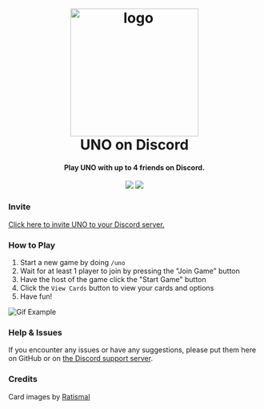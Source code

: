 <h1 align="center">

<img src="https://i.imgur.com/WllfbYf.png" alt="logo" width="256"/>
<br/>
UNO on Discord
</h1>

<h4 align="center">Play UNO with up to 4 friends on Discord.</h4>

<div align="center">

[<img src="https://discordapp.com/api/guilds/735263201612005472/widget.png?style=shield">](https://discord.gg/UdCkusFA4d)
<img src="https://img.shields.io/badge/-.NET%206.0-blueviolet">

</div>

### Invite

[Click here to invite UNO to your Discord server.](https://discord.com/api/oauth2/authorize?client_id=914696129067757608&permissions=0&scope=applications.commands%20bot)

### How to Play

1. Start a new game by doing `/uno`
2. Wait for at least 1 player to join by pressing the "Join Game" button
3. Have the host of the game click the "Start Game" button
4. Click the `View Cards` button to view your cards and options
5. Have fun!

![Gif Example](https://raw.githubusercontent.com/WilliamWelsh/UNO/main/gifexample.gif)

### Help & Issues

If you encounter any issues or have any suggestions, please put them here on GitHub or on [the Discord support server](https://discord.gg/UdCkusFA4d).

### Credits

Card images by [Ratismal](https://github.com/Ratismal/UNO)
